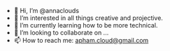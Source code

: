 - 👋 Hi, I’m @annaclouds
- 👀 I’m interested in all things creative and projective.
- 🌱 I’m currently learning how to be more technical.
- 💞️ I’m looking to collaborate on ...
- 📫 How to reach me: apham.cloud@gmail.com

<!---
annaclouds/annaclouds is a ✨ special ✨ repository because its `README.md` (this file) appears on your GitHub profile.
You can click the Preview link to take a look at your changes.
--->
